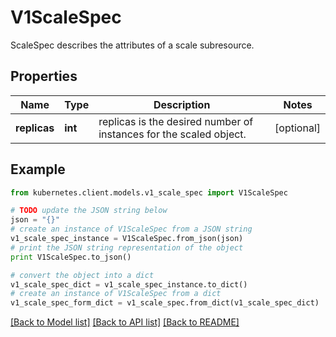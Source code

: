 # V1ScaleSpec

ScaleSpec describes the attributes of a scale subresource.

## Properties

Name | Type | Description | Notes
------------ | ------------- | ------------- | -------------
**replicas** | **int** | replicas is the desired number of instances for the scaled object. | [optional] 

## Example

```python
from kubernetes.client.models.v1_scale_spec import V1ScaleSpec

# TODO update the JSON string below
json = "{}"
# create an instance of V1ScaleSpec from a JSON string
v1_scale_spec_instance = V1ScaleSpec.from_json(json)
# print the JSON string representation of the object
print V1ScaleSpec.to_json()

# convert the object into a dict
v1_scale_spec_dict = v1_scale_spec_instance.to_dict()
# create an instance of V1ScaleSpec from a dict
v1_scale_spec_form_dict = v1_scale_spec.from_dict(v1_scale_spec_dict)
```
[[Back to Model list]](../README.md#documentation-for-models) [[Back to API list]](../README.md#documentation-for-api-endpoints) [[Back to README]](../README.md)


